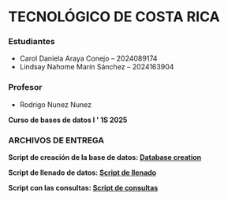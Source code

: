 # TECNOLÓGICO DE COSTA RICA
### Estudiantes
- Carol Daniela Araya Conejo – 2024089174  
- Lindsay Nahome Marín Sánchez – 2024163904

### Profesor 
- Rodrigo Nunez Nunez

**Curso de bases de datos I ' 1S 2025** 



### ARCHIVOS DE ENTREGA

   **Script de creación de la base de datos: [Database creation](https://github.com/carayac/CASO-1---Entregable-/blob/c9fdaa3f14c153501cfacd025b99b108ad6bb53a/Database%20creation.sql)**
   
   **Script de llenado de datos: [Script de llenado](https://github.com/carayac/CASO-1---Entregable-/blob/399a40e040ca7bafa251516a9b4ce105cac85c3a/Script%20de%20llenado.sql)**
   
   **Script con las consultas: [Script de consultas](https://github.com/carayac/CASO-1---Entregable-/blob/main/DOCUMENTACION_CASO1.pdf)**
